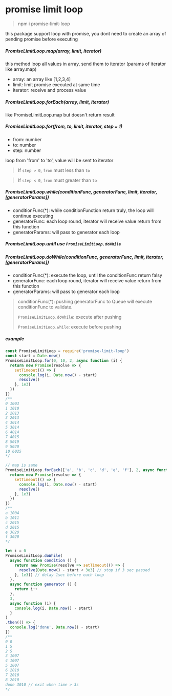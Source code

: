 # promise limit loop

> npm i promise-limit-loop

this package support loop with promise, you dont need to create an array of pending promise before executing

##### PromiseLimitLoop.map(array, limit, iterator)
this method loop all values in array, send them to iterator (params of iterator like array.map)

* array: an array like [1,2,3,4]
* limit: limit promise executed at same time
* iterator: receive and process value
##### PromiseLimitLoop.forEach(array, limit, iterator)
like PromiseLimitLoop.map but doesn't return result

##### PromiseLimitLoop.for(from, to, limit, iterator, step = 1)

* from: number
* to: number
* step: number

loop from 'from' to 'to', value will be sent to iterator
> If `step > 0`, `from` must less than `to`

> If `step < 0`, `from` must greater than `to`

##### PromiseLimitLoop.while(conditionFunc, generatorFunc, limit, iterator, [generatorParams])

* conditionFunc(*): while conditionFunction return truly, the loop will continue executing
* generatorFunc: each loop round, iterator will receive value return from this function
* generatorParams: will pass to generator each loop

##### ~~PromiseLimitLoop.until~~ use `PromiseLimitLoop.doWhile`
##### PromiseLimitLoop.doWhile(conditionFunc, generatorFunc, limit, iterator, [generatorParams])

* conditionFunc(*): execute the loop, until the conditionFunc return falsy
* generatorFunc: each loop round, iterator will receive value return from this function
* generatorParams: will pass to generator each loop

> conditionFunc(*): pushing generatorFunc to Queue will execute conditionFunc to validate.
> 
> `PromiseLimitLoop.doWhile`: execute after pushing
>
> `PromiseLimitLoop.while`: execute before pushing
##### example
```js
const PromiseLimitLoop = require('promise-limit-loop')
const start = Date.now()
PromiseLimitLoop.for(0, 10, 2, async function (i) {
  return new Promise(resolve => {
    setTimeout(() => {
      console.log(i, Date.now() - start)
      resolve()
    }, 1e3)
  })
})
/**
0 1003
1 1010
2 2013
3 2013
4 3014
5 3014
6 4014
7 4015
8 5019
9 5020
10 6025
*/

// map is same
PromiseLimitLoop.forEach(['a', 'b', 'c', 'd', 'e', 'f'], 2, async function (i) {
  return new Promise(resolve => {
    setTimeout(() => {
      console.log(i, Date.now() - start)
      resolve()
    }, 1e3)
  })
})
/**
a 1004
b 1011
c 2015
d 2015
e 3020
f 3020
*/

let i = 0
PromiseLimitLoop.doWhile(
  async function condition () {
    return new Promise(resolve => setTimeout(() => {
      resolve(Date.now() - start < 3e3) // stop if 3 sec passed
    }, 1e3)) // delay 1sec before each loop
  },
  async function generator () {
    return i++
  },
  3,
  async function (i) {
    console.log(i, Date.now() - start)
  }
)
.then(() => {
  console.log('done', Date.now() - start)
})
/**
0 0
1 5
2 5
3 1007
4 1007
5 1007
6 2010
7 2010
8 2010
done 3010 // exit when time > 3s
*/
```
